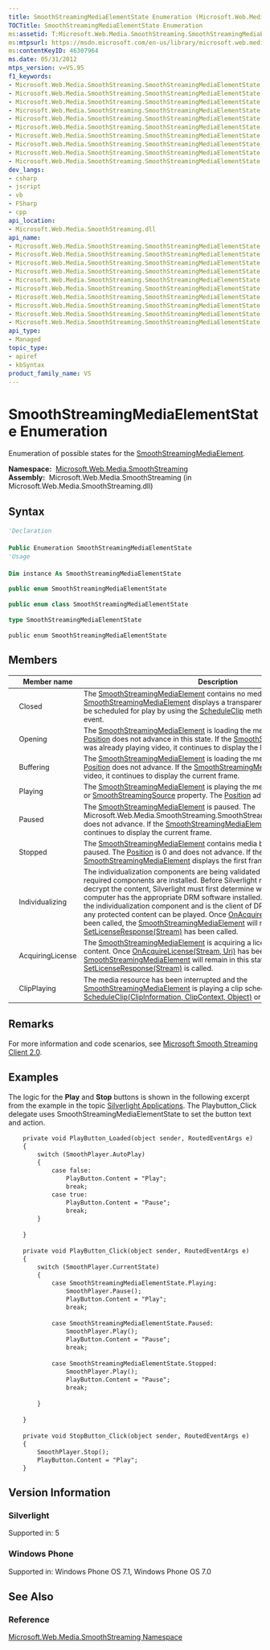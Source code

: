 ```yaml
---
title: SmoothStreamingMediaElementState Enumeration (Microsoft.Web.Media.SmoothStreaming)
TOCTitle: SmoothStreamingMediaElementState Enumeration
ms:assetid: T:Microsoft.Web.Media.SmoothStreaming.SmoothStreamingMediaElementState
ms:mtpsurl: https://msdn.microsoft.com/en-us/library/microsoft.web.media.smoothstreaming.smoothstreamingmediaelementstate(v=VS.95)
ms:contentKeyID: 46307964
ms.date: 05/31/2012
mtps_version: v=VS.95
f1_keywords:
- Microsoft.Web.Media.SmoothStreaming.SmoothStreamingMediaElementState
- Microsoft.Web.Media.SmoothStreaming.SmoothStreamingMediaElementState.AcquiringLicense
- Microsoft.Web.Media.SmoothStreaming.SmoothStreamingMediaElementState.Buffering
- Microsoft.Web.Media.SmoothStreaming.SmoothStreamingMediaElementState.ClipPlaying
- Microsoft.Web.Media.SmoothStreaming.SmoothStreamingMediaElementState.Closed
- Microsoft.Web.Media.SmoothStreaming.SmoothStreamingMediaElementState.Playing
- Microsoft.Web.Media.SmoothStreaming.SmoothStreamingMediaElementState.Individualizing
- Microsoft.Web.Media.SmoothStreaming.SmoothStreamingMediaElementState.Paused
- Microsoft.Web.Media.SmoothStreaming.SmoothStreamingMediaElementState.Opening
- Microsoft.Web.Media.SmoothStreaming.SmoothStreamingMediaElementState.Stopped
dev_langs:
- csharp
- jscript
- vb
- FSharp
- cpp
api_location:
- Microsoft.Web.Media.SmoothStreaming.dll
api_name:
- Microsoft.Web.Media.SmoothStreaming.SmoothStreamingMediaElementState
- Microsoft.Web.Media.SmoothStreaming.SmoothStreamingMediaElementState.AcquiringLicense
- Microsoft.Web.Media.SmoothStreaming.SmoothStreamingMediaElementState.Buffering
- Microsoft.Web.Media.SmoothStreaming.SmoothStreamingMediaElementState.ClipPlaying
- Microsoft.Web.Media.SmoothStreaming.SmoothStreamingMediaElementState.Closed
- Microsoft.Web.Media.SmoothStreaming.SmoothStreamingMediaElementState.Individualizing
- Microsoft.Web.Media.SmoothStreaming.SmoothStreamingMediaElementState.Opening
- Microsoft.Web.Media.SmoothStreaming.SmoothStreamingMediaElementState.Paused
- Microsoft.Web.Media.SmoothStreaming.SmoothStreamingMediaElementState.Playing
- Microsoft.Web.Media.SmoothStreaming.SmoothStreamingMediaElementState.Stopped
api_type:
- Managed
topic_type:
- apiref
- kbSyntax
product_family_name: VS
---
```


# SmoothStreamingMediaElementState Enumeration

Enumeration of possible states for the [SmoothStreamingMediaElement](smoothstreamingmediaelement-class-microsoft-web-media-smoothstreaming_1.md).

**Namespace:**  [Microsoft.Web.Media.SmoothStreaming](microsoft-web-media-smoothstreaming-namespace_1.md)  
**Assembly:**  Microsoft.Web.Media.SmoothStreaming (in Microsoft.Web.Media.SmoothStreaming.dll)

## Syntax

```vb
'Declaration

Public Enumeration SmoothStreamingMediaElementState
'Usage

Dim instance As SmoothStreamingMediaElementState
```

```csharp
public enum SmoothStreamingMediaElementState
```

```cpp
public enum class SmoothStreamingMediaElementState
```

``` fsharp
type SmoothStreamingMediaElementState
```

```jscript
public enum SmoothStreamingMediaElementState
```

## Members

||Member name|Description|
|--- |--- |--- |
|![Supported by Windows Phone](images/Ff728255.slMobile(VS.95).gif "Supported by Windows Phone")|Closed|The [SmoothStreamingMediaElement](smoothstreamingmediaelement-class-microsoft-web-media-smoothstreaming_1.md) contains no media. The [SmoothStreamingMediaElement](smoothstreamingmediaelement-class-microsoft-web-media-smoothstreaming_1.md) displays a transparent frame. A media clip can be scheduled for play by using the [ScheduleClip](smoothstreamingmediaelement-scheduleclip-method-microsoft-web-media-smoothstreaming_1.md) method with the [ManifestReady](smoothstreamingmediaelement-manifestready-event-microsoft-web-media-smoothstreaming_1.md) event.|
|![Supported by Windows Phone](images/Ff728255.slMobile(VS.95).gif "Supported by Windows Phone")|Opening|The [SmoothStreamingMediaElement](smoothstreamingmediaelement-class-microsoft-web-media-smoothstreaming_1.md) is loading the media for playback. The [Position](smoothstreamingmediaelement-position-property-microsoft-web-media-smoothstreaming_1.md) does not advance in this state. If the [SmoothStreamingMediaElement](smoothstreamingmediaelement-class-microsoft-web-media-smoothstreaming_1.md) was already playing video, it continues to display the last displayed frame.|
|![Supported by Windows Phone](images/Ff728255.slMobile(VS.95).gif "Supported by Windows Phone")|Buffering|The [SmoothStreamingMediaElement](smoothstreamingmediaelement-class-microsoft-web-media-smoothstreaming_1.md) is loading the media for playback. The [Position](smoothstreamingmediaelement-position-property-microsoft-web-media-smoothstreaming_1.md) does not advance. If the [SmoothStreamingMediaElement](smoothstreamingmediaelement-class-microsoft-web-media-smoothstreaming_1.md) was playing video, it continues to display the current frame.|
|![Supported by Windows Phone](images/Ff728255.slMobile(VS.95).gif "Supported by Windows Phone")|Playing|The [SmoothStreamingMediaElement](smoothstreamingmediaelement-class-microsoft-web-media-smoothstreaming_1.md) is playing the media specified by its [Source](smoothstreamingmediaelement-source-property-microsoft-web-media-smoothstreaming_1.md) or [SmoothStreamingSource](smoothstreamingmediaelement-smoothstreamingsource-property-microsoft-web-media-smoothstreaming_1.md) property. The [Position](smoothstreamingmediaelement-position-property-microsoft-web-media-smoothstreaming_1.md) advances.|
|![Supported by Windows Phone](images/Ff728255.slMobile(VS.95).gif "Supported by Windows Phone")|Paused|The [SmoothStreamingMediaElement](smoothstreamingmediaelement-class-microsoft-web-media-smoothstreaming_1.md) is paused. The Microsoft.Web.Media.SmoothStreaming.SmoothStreamingMediaElement.Position does not advance. If the [SmoothStreamingMediaElement](smoothstreamingmediaelement-class-microsoft-web-media-smoothstreaming_1.md) was playing video, it continues to display the current frame.|
|![Supported by Windows Phone](images/Ff728255.slMobile(VS.95).gif "Supported by Windows Phone")|Stopped|The [SmoothStreamingMediaElement](smoothstreamingmediaelement-class-microsoft-web-media-smoothstreaming_1.md) contains media but is not playing or paused. The [Position](smoothstreamingmediaelement-position-property-microsoft-web-media-smoothstreaming_1.md) is 0 and does not advance. If the loaded media is video, the [SmoothStreamingMediaElement](smoothstreamingmediaelement-class-microsoft-web-media-smoothstreaming_1.md) displays the first frame.|
|![Supported by Windows Phone](images/Ff728255.slMobile(VS.95).gif "Supported by Windows Phone")|Individualizing|The individualization components are being validated to make sure that the required components are installed. Before Silverlight requests the license to decrypt the content, Silverlight must first determine whether the end user’s computer has the appropriate DRM software installed. This software is called by the individualization component and is the client of DRM that is required before any protected content can be played. Once [OnAcquireLicense(Stream, Uri)](https://msdn.microsoft.com/library/cc838724(v=vs.95)) has been called, the [SmoothStreamingMediaElement](smoothstreamingmediaelement-class-microsoft-web-media-smoothstreaming_1.md) will remain in this state until [SetLicenseResponse(Stream)](https://msdn.microsoft.com/library/cc838403(v=vs.95)) has been called.|
|![Supported by Windows Phone](images/Ff728255.slMobile(VS.95).gif "Supported by Windows Phone")|AcquiringLicense|The [SmoothStreamingMediaElement](smoothstreamingmediaelement-class-microsoft-web-media-smoothstreaming_1.md) is acquiring a license to play DRM protected content. Once [OnAcquireLicense(Stream, Uri)](https://msdn.microsoft.com/library/cc838724(v=vs.95)) has been called, the [SmoothStreamingMediaElement](smoothstreamingmediaelement-class-microsoft-web-media-smoothstreaming_1.md) will remain in this state until [SetLicenseResponse(Stream)](https://msdn.microsoft.com/library/cc838403(v=vs.95)) is called.|
|![Supported by Windows Phone](images/Ff728255.slMobile(VS.95).gif "Supported by Windows Phone")|ClipPlaying|The media resource has been interrupted and the [SmoothStreamingMediaElement](smoothstreamingmediaelement-class-microsoft-web-media-smoothstreaming_1.md) is playing a clip scheduled by using [ScheduleClip(ClipInformation, ClipContext, Object)](smoothstreamingmediaelement-scheduleclip-method-clipinformation-clipcontext-object-microsoft-web-media-smoothstreaming_1.md) or one of its overloads.|


## Remarks

For more information and code scenarios, see [Microsoft Smooth Streaming Client 2.0](microsoft-smooth-streaming-client-2-0.md).

## Examples

The logic for the **Play** and **Stop** buttons is shown in the following excerpt from the example in the topic [Silverlight Applications](silverlight-applications.md). The Playbutton\_Click delegate uses SmoothStreamingMediaElementState to set the button text and action.

``` 
    private void PlayButton_Loaded(object sender, RoutedEventArgs e)
    {
        switch (SmoothPlayer.AutoPlay)
        {
            case false:
                PlayButton.Content = "Play";
                break;
            case true:
                PlayButton.Content = "Pause";
                break;
        }
        
    }

    private void PlayButton_Click(object sender, RoutedEventArgs e)
    {
        switch (SmoothPlayer.CurrentState)
        {
            case SmoothStreamingMediaElementState.Playing:
                SmoothPlayer.Pause();
                PlayButton.Content = "Play";
                break;

            case SmoothStreamingMediaElementState.Paused:
                SmoothPlayer.Play();
                PlayButton.Content = "Pause";
                break;

            case SmoothStreamingMediaElementState.Stopped:
                SmoothPlayer.Play();
                PlayButton.Content = "Pause";
                break;

        }

    }

    private void StopButton_Click(object sender, RoutedEventArgs e)
    {
        SmoothPlayer.Stop();
        PlayButton.Content = "Play";
    }
```

## Version Information

### Silverlight

Supported in: 5  

### Windows Phone

Supported in: Windows Phone OS 7.1, Windows Phone OS 7.0  

## See Also

### Reference

[Microsoft.Web.Media.SmoothStreaming Namespace](microsoft-web-media-smoothstreaming-namespace_1.md)

